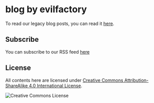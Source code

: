 # blog by evilfactory

To read our legacy blog posts, you can read it [here](https://github.com/evilfactorylabs/blog/issues).

## Subscribe

You can subscribe to our RSS feed [here](https://engineering.evilfactory.id/sitemap.xml)

## License

All contents here are licensed under [Creative Commons Attribution-ShareAlike 4.0 International License](https://creativecommons.org/licenses/by-sa/4.0/).

![Creative Commons License](https://i.creativecommons.org/l/by-sa/4.0/88x31.png)
